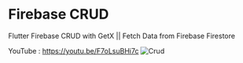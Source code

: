 # Firebase CRUD
Flutter Firebase CRUD with GetX || Fetch Data from Firebase Firestore

YouTube : https://youtu.be/F7oLsuBHi7c
![Crud](https://user-images.githubusercontent.com/64202952/175500913-069f91ea-a75e-4283-b0fb-02c64a03c6f0.png)
